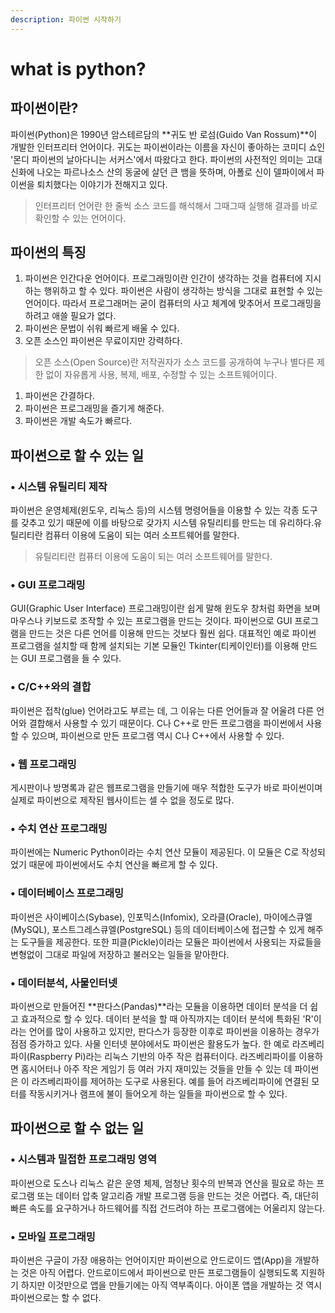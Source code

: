 ```yaml
---
description: 파이썬 시작하기
---
```


# what is python?

## **파이썬이란?**

파이썬\(Python\)은 1990년 암스테르담의 **귀도 반 로섬\(Guido Van Rossum\)**이 개발한 인터프리터 언어이다. 귀도는 파이썬이라는 이름을 자신이 좋아하는 코미디 쇼인 '몬디 파이썬의 날아다니는 서커스'에서 따왔다고 한다. 파이썬의 사전적인 의미는 고대 신화에 나오는 파르나소스 산의 동굴에 살던 큰 뱀을 뜻하며, 아폴로 신이 델파이에서 파이썬을 퇴치했다는 이야기가 전해지고 있다.

> 인터프리터 언어란 한 줄씩 소스 코드를 해석해서 그때그때 실행해 결과를 바로 확인할 수 있는 언어이다.

## 파이썬의 특징

1. 파이썬은 인간다운 언어이다. 프로그래밍이란 인간이 생각하는 것을 컴퓨터에 지시하는 행위하고 할 수 있다. 파이썬은 사람이 생각하는 방식을 그대로 표현할 수 있는 언어이다. 따라서 프로그래머는 굳이 컴퓨터의 사고 체계에 맞추어서 프로그래밍을 하려고 애쓸 필요가 없다.
2. 파이썬은 문법이 쉬워 빠르게 배울 수 있다.
3. 오픈 소스인 파이썬은 무료이지만 강력하다.

> 오픈 소스\(Open Source\)란 저작권자가 소스 코드를 공개하여 누구나 별다른 제한 없이 자유롭게 사용, 복제, 배포, 수정할 수 있는 소프트웨어이다.

1. 파이썬은 간결하다.
2. 파이썬은 프로그래밍을 즐기게 해준다.
3. 파이썬은 개발 속도가 빠르다.

## 파이썬으로 할 수 있는 일

### • 시스템 유틸리티 제작

파이썬은 운영체제\(윈도우, 리눅스 등\)의 시스템 명령어들을 이용할 수 있는 각종 도구를 갖추고 있기 때문에 이를 바탕으로 갖가지 시스템 유틸리티를 만드는 데 유리하다.유틸리티란 컴퓨터 이용에 도움이 되는 여러 소프트웨어를 말한다.

> 유틸리티란 컴퓨터 이용에 도움이 되는 여러 소프트웨어를 말한다.

### • GUI 프로그래밍

GUI\(Graphic User Interface\) 프로그래밍이란 쉽게 말해 윈도우 창처럼 화면을 보며 마우스나 키보드로 조작할 수 있는 프로그램을 만드는 것이다. 파이썬으로 GUI 프로그램을 만드는 것은 다른 언어를 이용해 만드는 것보다 훨씬 쉽다. 대표적인 예로 파이썬 프로그램을 설치할 때 함께 설치되는 기본 모듈인 Tkinter\(티케이인터\)를 이용해 만드는 GUI 프로그램을 들 수 있다.

### • C/C++와의 결합

파이썬은 접착\(glue\) 언어라고도 부르는 데, 그 이유는 다른 언어들과 잘 어울려 다른 언어와 결합해서 사용할 수 있기 때문이다. C나 C++로 만든 프로그램을 파이썬에서 사용할 수 있으며, 파이썬으로 만든 프로그램 역시 C나 C++에서 사용할 수 있다.

### • 웹 프로그래밍

게시판이나 방명록과 같은 웹프로그램을 만들기에 매우 적합한 도구가 바로 파이썬이며 실제로 파이썬으로 제작된 웹사이트는 셀 수 없을 정도로 많다.

### • 수치 연산 프로그래밍

파이썬에는 Numeric Python이라는 수치 연산 모듈이 제공된다. 이 모듈은 C로 작성되었기 때문에 파이썬에서도 수치 연산을 빠르게 할 수 있다.

### • 데이터베이스 프로그래밍

파이썬은 사이베이스\(Sybase\), 인포믹스\(Infomix\), 오라클\(Oracle\), 마이에스큐엘\(MySQL\), 포스트그레스큐엘\(PostgreSQL\) 등의 데이터베이스에 접근할 수 있게 해주는 도구들을 제공한다. 또한 피클\(Pickle\)이라는 모듈은 파이썬에서 사용되는 자료들을 변형없이 그대로 파일에 저장하고 불러오는 일들을 맡아한다.

### • 데이터분석, 사물인터넷

파이썬으로 만들어진 **판다스\(Pandas\)**라는 모듈을 이용하면 데이터 분석을 더 쉽고 효과적으로 할 수 있다. 데이터 분석을 할 때 아직까지는 데이터 분석에 특화된 'R'이라는 언어를 많이 사용하고 있지만, 판다스가 등장한 이후로 파이썬을 이용하는 경우가 점점 증가하고 있다. 사물 인터넷 분야에서도 파이썬은 활용도가 높다. 한 예로 라즈베리파이\(Raspberry Pi\)라는 리눅스 기반의 아주 작은 컴퓨터이다. 라즈베리파이를 이용하면 홈시어터나 아주 작은 게임기 등 여러 가지 재미있는 것들을 만들 수 있는 데 파이썬은 이 라즈베리파이를 제어하는 도구로 사용된다. 예를 들어 라즈베리파이에 연결된 모터를 작동시키거나 램프에 불이 들어오게 하는 일들을 파이썬으로 할 수 있다.

## 파이썬으로 할 수 없는 일

### **• 시스템과 밀접한 프로그래밍 영역**

파이썬으로 도스나 리눅스 같은 운영 체제, 엄청난 횟수의 반복과 연산을 필요로 하는 프로그램 또는 데이터 압축 알고리즘 개발 프로그램 등을 만드는 것은 어렵다. 즉, 대단히 빠른 속도를 요구하거나 하드웨어를 직접 건드려야 하는 프로그램에는 어울리지 않는다.

### • 모바일 프로그래밍

파이썬은 구글이 가장 애용하는 언어이지만 파이썬으로 안드로이드 앱\(App\)을 개발하는 것은 아직 어렵다. 안드로이드에서 파이썬으로 만든 프로그램들이 실행되도록 지원하기 하지만 이것만으로 앱을 만들기에는 아직 역부족이다. 아이폰 앱을 개발하는 것 역시 파이썬으로는 할 수 없다.


